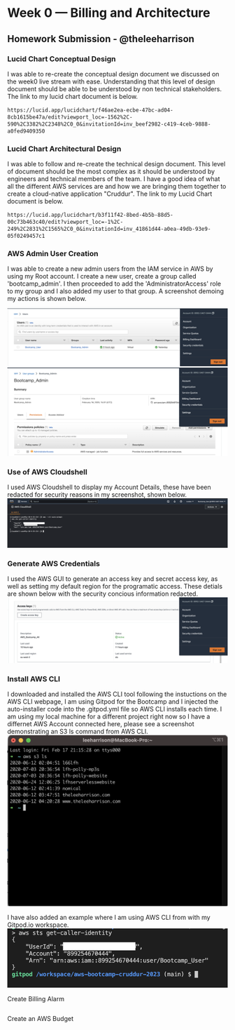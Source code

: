 # Week 0 — Billing and Architecture
## Homework Submission - @theleeharrison

### Lucid Chart Conceptual Design

I was able to re-create the conceptual design document we discussed on the week0 live stream with ease. Understanding that this level of design document should be able to be understood by non technical stakeholders. The link to my lucid chart document is below.

```
https://lucid.app/lucidchart/f46ae2ea-ecbe-47bc-ad04-8cb1615be47a/edit?viewport_loc=-1562%2C-590%2C3382%2C2348%2C0_0&invitationId=inv_beef2982-c419-4ceb-9888-a0fed9409350
```

### Lucid Chart Architectural Design

I was able to follow and re-create the technical design document. This level of document should be the most complex as it should be understood by engineers and technical members of the team. I have a good idea of what all the different AWS services are and how we are bringing them together to create a cloud-native application "Cruddur". The link to my Lucid Chart document is below.

```
https://lucid.app/lucidchart/b3f11f42-8bed-4b5b-88d5-00c73b463c40/edit?viewport_loc=-1%2C-249%2C2831%2C1565%2C0_0&invitationId=inv_41861d44-a0ea-49db-93e9-05f0249457c1
```

### AWS Admin User Creation

I was able to create a new admin users from the IAM service in AWS by using my Root account. I create a new user, create a group called 'bootcamp_admin'. I then proceeded to add the 'AdministratorAccess' role to my group and I also added my user to that group. A screenshot demoing my actions is shown below.

![IAM User](assets/IAM_User.png)
![IAM Group Role](assets/IAM_Group_Role.png)


### Use of AWS Cloudshell

I used AWS Cloudshell to display my Account Details, these have been redacted for security reasons in my screenshot, shown below.
![AWS Cloudshell](assets/AWS_Cloudshell.png)

### Generate AWS Credentials

I used the AWS GUI to generate an access key and secret access key, as well as setting my default region for the programatic access. These detials are shown below with the security concious information redacted.
![AWS Credentials](assets/AWS_Creds2.png)

### Install AWS CLI

I downloaded and installed the AWS CLI tool following the instuctions on the AWS CLI webpage, I am using Gitpod for the Bootcamp and I injected the auto-installer code into the .gitpod.yml file so AWS CLI installs each time. I am using my local machine for a different project right now so I have a differnet AWS Account connected here, please see a screenshot demonstrating an S3 ls command from AWS CLI.
![AWS Credentials](assets/aws_cli_s3.png)

I have also added an example where I am using AWS CLI from with my Gitpod.io workspace.
![AWS Credentials](assets/Gitpod_AWSCLI2.png)





Create Billing Alarm

```

```

Create an AWS Budget

```

```